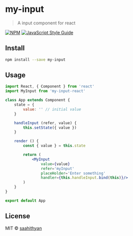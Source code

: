 # my-input

> A input component for react

[![NPM](https://img.shields.io/npm/v/my-input.svg)](https://www.npmjs.com/package/my-input) [![JavaScript Style Guide](https://img.shields.io/badge/code_style-standard-brightgreen.svg)](https://standardjs.com)

## Install

```bash
npm install --save my-input
```

## Usage

```jsx
import React, { Component } from 'react'
import MyInput from 'my-input-react'

class App extends Component {
    state = {
        value: '' // initial value
    }

    handleInput (refer, value) {
        this.setState({ value })
    }

    render () {
        const { value } = this.state

        return (
            <MyInput
                value={value}
                refer='myInput'
                placeHolder='Enter something'
                handler={this.handleInput.bind(this)}/>
        )
    }
}

export default App

```

## License

MIT © [saahithyan](https://github.com/saahithyan)
